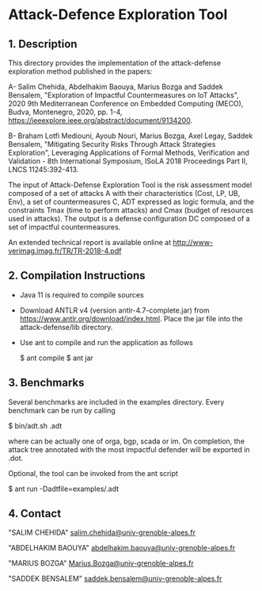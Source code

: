 # Attack-Defence Exploration Tool

## 1. Description

This directory provides the implementation of the attack-defense exploration method published in the papers:

A- Salim Chehida, Abdelhakim Baouya, Marius Bozga and Saddek Bensalem, "Exploration of Impactful Countermeasures on IoT Attacks", 2020 9th Mediterranean Conference on Embedded Computing (MECO), Budva, Montenegro, 2020, pp. 1-4, https://ieeexplore.ieee.org/abstract/document/9134200.

B- Braham Lotfi Mediouni, Ayoub Nouri, Marius Bozga, Axel Legay, Saddek Bensalem, "Mitigating Security Risks Through Attack Strategies Exploration", Leveraging Applications of Formal Methods, Verification and Validation - 8th International Symposium, ISoLA 2018 Proceedings Part II, LNCS 11245:392-413.

The input of Attack-Defense Exploration Tool is the risk assessment model composed of a set of attacks A with their characteristics (Cost, LP, UB, Env), a set of countermeasures C, ADT expressed as logic formula, and the constraints Tmax (time to perform attacks) and Cmax (budget of resources used in attacks). The output is a defense configuration DC composed of a set of impactful countermeasures.


An extended technical report is available online at
  http://www-verimag.imag.fr/TR/TR-2018-4.pdf


## 2. Compilation Instructions

- Java 11 is required to compile sources

- Download ANTLR v4 (version antlr-4.7-complete.jar)
from https://www.antlr.org/download/index.html.
Place the jar file into the attack-defense/lib directory.

- Use ant to compile and run the application as follows

    $ ant compile
    $ ant jar


## 3. Benchmarks

Several benchmarks are included in the examples directory.
Every benchmark can be run by calling

   $ bin/adt.sh <behnchmark>.adt

where <benchmark> can be actually one of orga, bgp, scada or im.
On completion, the attack tree annotated with the most impactful defender will be exported in <benchmark>.dot.

Optional, the tool can be invoked from the ant script

   $ ant run -Dadtfile=examples/<benchmark>.adt
   

## 4. Contact

"SALIM CHEHIDA" salim.chehida@univ-grenoble-alpes.fr

"ABDELHAKIM BAOUYA" abdelhakim.baouya@univ-grenoble-alpes.fr

"MARIUS BOZGA" Marius.Bozga@univ-grenoble-alpes.fr

"SADDEK BENSALEM" saddek.bensalem@univ-grenoble-alpes.fr



